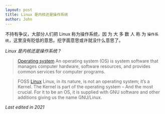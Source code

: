 ```yaml
---
layout: post
title: Linux 是内核还是操作系统
author: John
---
```


不持有争议，大部分人们把 Linux 称为操作系统，因 为 大 多 数 人 称 为 `操作系统`，这里没有贬低的意思。挖字面意思或许就没什么意思了。

*Linux 是内核还是操作系统 ?*

> [Operating system](https://en.wikipedia.org/wiki/Operating_system)
> An operating system (OS) is system software that manages computer hardware, software resources, and provides common services for computer programs.

> FOSS [Linux](https://www.fosslinux.com/42926/is-linux-an-operating-system-or-a-kernel.htm#:~:text=Linux%2C%20in%20its%20nature%2C%20is,one%20year%20after%20it's%20creation.)
> Linux, in its nature, is not an operating system; it’s a Kernel. The Kernel is part of the operating system – And the most crucial. For it to be an OS, it is supplied with GNU software and other additions giving us the name GNU/Linux.

*Last edited in 2021*
